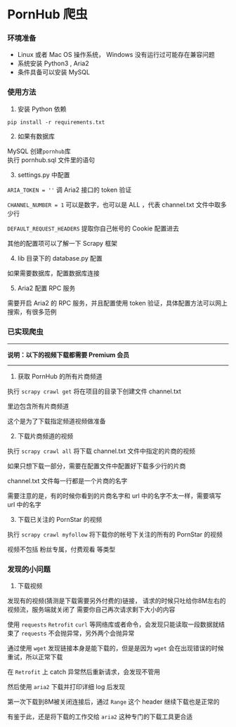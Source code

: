 # PornHub 爬虫

### 环境准备

- Linux 或者 Mac OS 操作系统， Windows 没有运行过可能存在兼容问题
- 系统安装 Python3 , Aria2
- 条件具备可以安装 MySQL

### 使用方法

1. 安装 Python 依赖

`pip install -r requirements.txt`

2. 如果有数据库

MySQL 创建`pornhub`库  
执行 pornhub.sql 文件里的语句

3. settings.py 中配置

`ARIA_TOKEN = ''` 调 Aria2 接口的 token 验证

`CHANNEL_NUMBER = 1` 可以是数字，也可以是 ALL ，代表 channel.txt 文件中取多少行

`DEFAULT_REQUEST_HEADERS` 提取你自己帐号的 Cookie 配置进去

其他的配置项可以了解一下 Scrapy 框架

4. lib 目录下的 database.py 配置

如果需要数据库，配置数据库连接

5. Aria2 配置 RPC 服务

需要开启 Aria2 的 RPC 服务，并且配置使用 token 验证，具体配置方法可以网上搜索，有很多范例


### 已实现爬虫

***
**说明：以下的视频下载都需要 Premium 会员**
***

1. 获取 PornHub 的所有片商频道



执行 `scrapy crawl get` 将在项目的目录下创建文件 channel.txt

里边包含所有片商频道

这个是为了下载指定频道视频做准备

2. 下载片商频道的视频

执行 `scrapy crawl all` 将下载 channel.txt 文件中指定的片商的视频

如果只想下载一部分，需要在配置文件中配置好下载多少行的片商

channel.txt 文件每一行都是一个片商的名字

需要注意的是，有的时候你看到的片商名字和 url 中的名字不太一样，需要填写 url 中的名字

3. 下载已关注的 PornStar 的视频

执行 `scrapy crawl myfollow` 将下载你的帐号下关注的所有的 PornStar 的视频

视频不包括 粉丝专属，付费观看 等类型

### 发现的小问题

1. 下载视频

发现有的视频(猜测是下载需要另外付费的)链接，
请求的时候只吐给你8M左右的视频流，服务端就关闭了
需要你自己再次请求剩下大小的内容

使用 `requests` `Retrofit` `curl` 等网络库或者命令，会发现只能读取一段数据就结束了
`requests` 不会抛异常，另外两个会抛异常

通过使用 `wget` 发现链接本身是能下载的，但是是因为 `wget` 会在出现错误的时候重试，所以正常下载

在 `Retrofit` 上 catch 异常然后重新请求，会发现不管用

然后使用 `aria2` 下载并打印详细 log 后发现

第一次下载到8M被关闭连接后，通过 `Range` 这个 header 继续下载也是正常的

有鉴于此，还是将下载的工作交给 `aria2` 这种专门的下载工具更合适